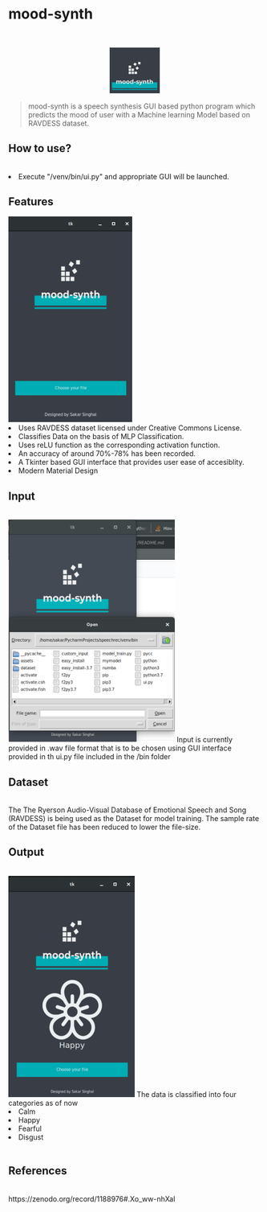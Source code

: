 
# mood-synth
<br>
<p align="center">
<img src='/venv/bin/assets/logo.png' width='20%'></img>
</p>


>mood-synth is a speech synthesis GUI based python program which predicts the mood of user with a Machine learning Model based
>on RAVDESS dataset.
## How to use?

<br>
<li>  Execute "/venv/bin/ui.py" and appropriate GUI will be launched.
 <br>

## Features
<img src='/venv/bin/assets/2.png'/>
<li>Uses RAVDESS dataset licensed under Creative Commons License.
<li>Classifies Data on the basis  of MLP Classification.
<li>Uses reLU function as the corresponding activation function.
<li>An accuracy of around 70%-78% has been recorded.
<li>A Tkinter based GUI interface that provides user ease of accesiblity.
<li>Modern Material Design</li>

## Input
<br>
<img src='/venv/bin/assets/1.png'/>
Input is currently provided in .wav file format that is to be chosen using GUI interface provided in th ui.py file included in the /bin folder  

## Dataset
<br>
The The Ryerson Audio-Visual Database of Emotional Speech and Song (RAVDESS) is being used as the Dataset for model training.
The sample rate of the Dataset file has been reduced to lower the file-size.
<br>

## Output
<br>
<img src='/venv/bin/assets/3.png'/>
The data is classified into four categories as of now<br>
<li>Calm</li>
<li>Happy</li>
<li>Fearful</li>
<li>Disgust</li>
<br>

## References
<br>
https://zenodo.org/record/1188976#.Xo_ww-nhXaI
